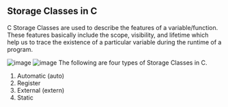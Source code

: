 Storage Classes in C
------------------------
C Storage Classes are used to describe the features of a variable/function. These features basically include the scope, visibility, and lifetime which help us to trace the existence of a particular variable during the runtime of a program.

![image](https://github.com/venkateshdotin/C_Example_code/assets/53397309/8d5c0e8f-b39f-44b7-b03f-287830b53855)
![image](https://github.com/venkateshdotin/C_Example_code/assets/53397309/45d46b75-f49c-40dd-8d7f-865fdbbd19c8)
The following are four types of Storage Classes in C.

1. Automatic (auto)
2. Register
3. External (extern)
4. Static




